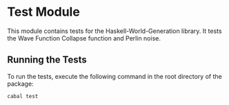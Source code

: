 # Test Module

This module contains tests for the Haskell-World-Generation library.
It tests the Wave Function Collapse function and Perlin noise.

## Running the Tests

To run the tests, execute the following command in the root directory of the package:

```cabal test```
